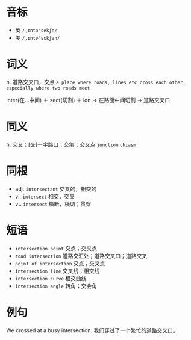 # 音标

- 英 `/ˌɪntə'sekʃn/`
- 美 `/,ɪntɚ'sɛkʃən/`

# 词义

n. 道路交叉口，交点
`a place where roads, lines etc cross each other, especially where two roads meet`



inter(在…中间) ＋ sect(切割) ＋ ion → 在路面中间切割 → 道路交叉口

# 同义

n. 交叉；[交]十字路口；交集；交叉点
`junction` `chiasm`

# 同根

- adj. `intersectant` 交叉的，相交的
- vi. `intersect` 相交，交叉
- vt. `intersect` 横断，横切；贯穿

# 短语

- `intersection point` 交点；交叉点
- `road intersection` 道路交汇处；道路交叉口；道路交叉
- `point of intersection` 交点；交叉点
- `intersection line` 交叉线；相交线
- `intersection curve` 相交曲线
- `intersection angle` 转角；交会角

# 例句

We crossed at a busy intersection.
我们穿过了一个繁忙的道路交叉口。


